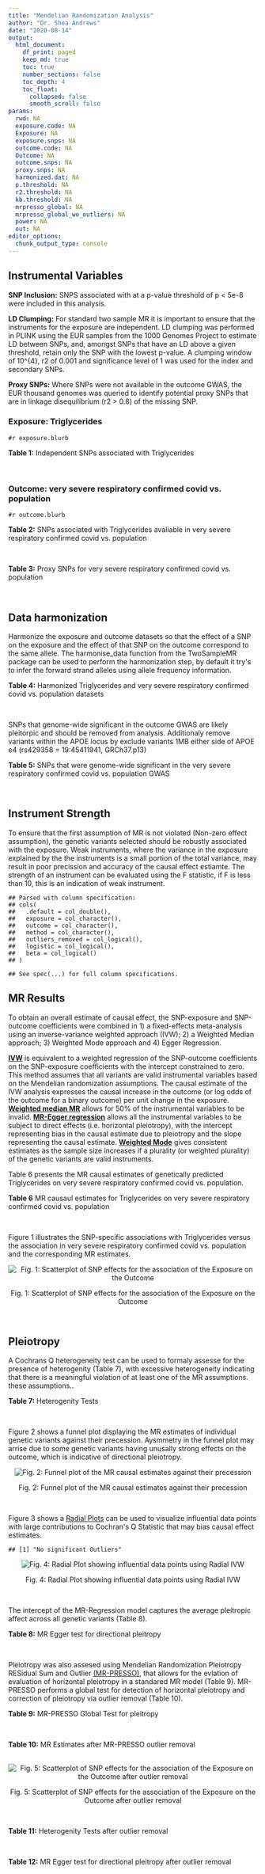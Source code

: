 ```yaml
---
title: "Mendelian Randomization Analysis"
author: "Dr. Shea Andrews"
date: "2020-08-14"
output:
  html_document:
    df_print: paged
    keep_md: true
    toc: true
    number_sections: false
    toc_depth: 4
    toc_float:
      collapsed: false
      smooth_scroll: false
params:
  rwd: NA
  exposure.code: NA
  Exposure: NA
  exposure.snps: NA
  outcome.code: NA
  Outcome: NA
  outcome.snps: NA
  proxy.snps: NA
  harmonized.dat: NA
  p.threshold: NA
  r2.threshold: NA
  kb.threshold: NA
  mrpresso_global: NA
  mrpresso_global_wo_outliers: NA
  power: NA
  out: NA
editor_options:
  chunk_output_type: console
---
```







## Instrumental Variables
**SNP Inclusion:** SNPS associated with at a p-value threshold of p < 5e-8 were included in this analysis.
<br>

**LD Clumping:** For standard two sample MR it is important to ensure that the instruments for the exposure are independent. LD clumping was performed in PLINK using the EUR samples from the 1000 Genomes Project to estimate LD between SNPs, and, amongst SNPs that have an LD above a given threshold, retain only the SNP with the lowest p-value. A clumping window of 10^{4}, r2 of 0.001 and significance level of 1 was used for the index and secondary SNPs.
<br>

**Proxy SNPs:** Where SNPs were not available in the outcome GWAS, the EUR thousand genomes was queried to identify potential proxy SNPs that are in linkage disequilibrium (r2 > 0.8) of the missing SNP.
<br>

### Exposure: Triglycerides
`#r exposure.blurb`
<br>

**Table 1:** Independent SNPs associated with Triglycerides
<div data-pagedtable="false">
  <script data-pagedtable-source type="application/json">
{"columns":[{"label":["SNP"],"name":[1],"type":["chr"],"align":["left"]},{"label":["CHROM"],"name":[2],"type":["dbl"],"align":["right"]},{"label":["POS"],"name":[3],"type":["dbl"],"align":["right"]},{"label":["REF"],"name":[4],"type":["chr"],"align":["left"]},{"label":["ALT"],"name":[5],"type":["chr"],"align":["left"]},{"label":["AF"],"name":[6],"type":["dbl"],"align":["right"]},{"label":["BETA"],"name":[7],"type":["dbl"],"align":["right"]},{"label":["SE"],"name":[8],"type":["dbl"],"align":["right"]},{"label":["Z"],"name":[9],"type":["dbl"],"align":["right"]},{"label":["P"],"name":[10],"type":["dbl"],"align":["right"]},{"label":["N"],"name":[11],"type":["dbl"],"align":["right"]},{"label":["TRAIT"],"name":[12],"type":["chr"],"align":["left"]}],"data":[{"1":"rs12748152","2":"1","3":"27138393","4":"C","5":"T","6":"0.0683714","7":"0.0372","8":"0.0059","9":"6.305085","10":"1.100e-09","11":"177761.5","12":"Triglycerides"},{"1":"rs17513135","2":"1","3":"40035686","4":"C","5":"T","6":"0.2500000","7":"0.0220","8":"0.0039","9":"5.641026","10":"1.633e-08","11":"174742.0","12":"Triglycerides"},{"1":"rs4587594","2":"1","3":"63133930","4":"G","5":"A","6":"0.3032340","7":"-0.0694","8":"0.0035","9":"-19.828600","10":"3.503e-82","11":"177772.0","12":"Triglycerides"},{"1":"rs1321257","2":"1","3":"230305312","4":"G","5":"A","6":"0.6400070","7":"-0.0402","8":"0.0034","9":"-11.823500","10":"5.986e-31","11":"177757.9","12":"Triglycerides"},{"1":"rs676210","2":"2","3":"21231524","4":"G","5":"A","6":"0.2314110","7":"-0.0733","8":"0.0039","9":"-18.794900","10":"3.284e-71","11":"177782.0","12":"Triglycerides"},{"1":"rs1260326","2":"2","3":"27730940","4":"T","5":"C","6":"0.6136610","7":"-0.1148","8":"0.0034","9":"-33.764700","10":"2.290e-239","11":"177765.0","12":"Triglycerides"},{"1":"rs13389219","2":"2","3":"165528876","4":"C","5":"T","6":"0.4034550","7":"-0.0271","8":"0.0034","9":"-7.970590","10":"2.598e-15","11":"177782.9","12":"Triglycerides"},{"1":"rs2972146","2":"2","3":"227100698","4":"G","5":"T","6":"0.6309740","7":"0.0281","8":"0.0034","9":"8.264706","10":"2.974e-15","11":"174703.9","12":"Triglycerides"},{"1":"rs10440120","2":"3","3":"12486964","4":"C","5":"A","6":"0.1655080","7":"-0.0306","8":"0.0044","9":"-6.954550","10":"5.343e-11","11":"174886.1","12":"Triglycerides"},{"1":"rs645040","2":"3","3":"135926622","4":"G","5":"T","6":"0.8208850","7":"0.0293","8":"0.0040","9":"7.325000","10":"1.830e-12","11":"177779.0","12":"Triglycerides"},{"1":"rs6831256","2":"4","3":"3473139","4":"A","5":"G","6":"0.3971880","7":"0.0258","8":"0.0035","9":"7.371429","10":"1.602e-12","11":"177494.9","12":"Triglycerides"},{"1":"rs442177","2":"4","3":"88030261","4":"G","5":"T","6":"0.5364790","7":"0.0309","8":"0.0033","9":"9.363636","10":"1.316e-18","11":"177798.0","12":"Triglycerides"},{"1":"rs9686661","2":"5","3":"55861786","4":"C","5":"T","6":"0.1487860","7":"0.0379","8":"0.0044","9":"8.613636","10":"2.541e-16","11":"177050.0","12":"Triglycerides"},{"1":"rs6882076","2":"5","3":"156390297","4":"T","5":"C","6":"0.6327160","7":"0.0286","8":"0.0035","9":"8.171429","10":"1.513e-15","11":"177778.0","12":"Triglycerides"},{"1":"rs2239520","2":"6","3":"31088922","4":"G","5":"A","6":"0.3906190","7":"-0.0236","8":"0.0037","9":"-6.378380","10":"4.144e-10","11":"151047.0","12":"Triglycerides"},{"1":"rs2247056","2":"6","3":"31265490","4":"T","5":"C","6":"0.7218780","7":"0.0378","8":"0.0039","9":"9.692308","10":"3.861e-21","11":"174062.0","12":"Triglycerides"},{"1":"rs998584","2":"6","3":"43757896","4":"C","5":"A","6":"0.4905450","7":"0.0293","8":"0.0037","9":"7.918919","10":"3.424e-15","11":"174573.0","12":"Triglycerides"},{"1":"rs719726","2":"6","3":"127414801","4":"C","5":"T","6":"0.5999630","7":"0.0199","8":"0.0035","9":"5.685714","10":"2.486e-08","11":"168319.0","12":"Triglycerides"},{"1":"rs634869","2":"6","3":"139831757","4":"T","5":"C","6":"0.5747460","7":"-0.0272","8":"0.0033","9":"-8.242420","10":"1.776e-14","11":"177755.0","12":"Triglycerides"},{"1":"rs2665357","2":"6","3":"160848167","4":"A","5":"C","6":"0.5193360","7":"0.0212","8":"0.0033","9":"6.424242","10":"8.327e-10","11":"172850.0","12":"Triglycerides"},{"1":"rs4719841","2":"7","3":"25997536","4":"A","5":"G","6":"0.4108890","7":"0.0232","8":"0.0034","9":"6.823529","10":"8.864e-11","11":"177774.9","12":"Triglycerides"},{"1":"rs11974409","2":"7","3":"72989390","4":"A","5":"G","6":"0.1816990","7":"-0.0899","8":"0.0042","9":"-21.404800","10":"1.360e-100","11":"177786.0","12":"Triglycerides"},{"1":"rs38855","2":"7","3":"116358044","4":"A","5":"G","6":"0.4712940","7":"-0.0187","8":"0.0033","9":"-5.666670","10":"2.109e-08","11":"177825.0","12":"Triglycerides"},{"1":"rs287621","2":"7","3":"130435181","4":"T","5":"C","6":"0.7140010","7":"-0.0222","8":"0.0037","9":"-6.000000","10":"7.671e-09","11":"177813.0","12":"Triglycerides"},{"1":"rs6995541","2":"8","3":"10671260","4":"A","5":"G","6":"0.2336240","7":"0.0265","8":"0.0037","9":"7.162162","10":"1.343e-12","11":"177486.0","12":"Triglycerides"},{"1":"rs12676857","2":"8","3":"18266572","4":"T","5":"C","6":"0.1436090","7":"0.0332","8":"0.0046","9":"7.217391","10":"7.291e-12","11":"177732.0","12":"Triglycerides"},{"1":"rs12678919","2":"8","3":"19844222","4":"A","5":"G","6":"0.0681239","7":"-0.1702","8":"0.0056","9":"-30.392900","10":"1.820e-199","11":"177749.9","12":"Triglycerides"},{"1":"rs4738684","2":"8","3":"59393273","4":"A","5":"G","6":"0.6075010","7":"-0.0205","8":"0.0035","9":"-5.857140","10":"8.819e-09","11":"177790.0","12":"Triglycerides"},{"1":"rs2954022","2":"8","3":"126482621","4":"C","5":"A","6":"0.5114630","7":"-0.0780","8":"0.0033","9":"-23.636400","10":"2.230e-113","11":"177750.0","12":"Triglycerides"},{"1":"rs1832007","2":"10","3":"5254847","4":"A","5":"G","6":"0.1247280","7":"-0.0327","8":"0.0047","9":"-6.957450","10":"1.718e-12","11":"177504.0","12":"Triglycerides"},{"1":"rs10761762","2":"10","3":"65184717","4":"T","5":"C","6":"0.4990900","7":"-0.0270","8":"0.0033","9":"-8.181820","10":"1.061e-17","11":"177823.0","12":"Triglycerides"},{"1":"rs2068888","2":"10","3":"94839642","4":"G","5":"A","6":"0.4735120","7":"-0.0241","8":"0.0034","9":"-7.088240","10":"1.682e-11","11":"177712.0","12":"Triglycerides"},{"1":"rs2250802","2":"10","3":"113921354","4":"G","5":"A","6":"0.7334790","7":"0.0230","8":"0.0037","9":"6.216216","10":"1.210e-10","11":"174733.9","12":"Triglycerides"},{"1":"rs10501321","2":"11","3":"47294626","4":"T","5":"C","6":"0.3212210","7":"-0.0216","8":"0.0035","9":"-6.171430","10":"1.412e-08","11":"177680.0","12":"Triglycerides"},{"1":"rs174535","2":"11","3":"61551356","4":"T","5":"C","6":"0.3609590","7":"0.0470","8":"0.0034","9":"13.823529","10":"1.733e-41","11":"177772.9","12":"Triglycerides"},{"1":"rs11820504","2":"11","3":"116529442","4":"T","5":"C","6":"0.1807930","7":"0.0604","8":"0.0044","9":"13.727273","10":"1.095e-39","11":"172813.0","12":"Triglycerides"},{"1":"rs10790162","2":"11","3":"116639104","4":"A","5":"G","6":"0.9306210","7":"-0.2305","8":"0.0065","9":"-35.461500","10":"1.100e-249","11":"177771.1","12":"Triglycerides"},{"1":"rs11613352","2":"12","3":"57792580","4":"C","5":"T","6":"0.2251730","7":"-0.0280","8":"0.0039","9":"-7.179490","10":"9.397e-14","11":"177799.0","12":"Triglycerides"},{"1":"rs11057408","2":"12","3":"124464836","4":"G","5":"T","6":"0.3253360","7":"-0.0258","8":"0.0035","9":"-7.371430","10":"2.049e-12","11":"174454.0","12":"Triglycerides"},{"1":"rs16948098","2":"15","3":"44219607","4":"G","5":"A","6":"0.0370102","7":"0.0800","8":"0.0089","9":"8.988764","10":"4.838e-17","11":"163328.2","12":"Triglycerides"},{"1":"rs2043085","2":"15","3":"58680954","4":"T","5":"C","6":"0.6610970","7":"-0.0327","8":"0.0034","9":"-9.617650","10":"7.809e-20","11":"176147.0","12":"Triglycerides"},{"1":"rs588136","2":"15","3":"58730498","4":"C","5":"T","6":"0.7867110","7":"-0.0495","8":"0.0041","9":"-12.073200","10":"3.365e-30","11":"176173.0","12":"Triglycerides"},{"1":"rs3198697","2":"16","3":"15129940","4":"C","5":"T","6":"0.3839030","7":"-0.0198","8":"0.0034","9":"-5.823530","10":"2.207e-08","11":"175934.1","12":"Triglycerides"},{"1":"rs749671","2":"16","3":"31088347","4":"G","5":"A","6":"0.3477070","7":"-0.0211","8":"0.0034","9":"-6.205880","10":"6.106e-10","11":"176205.1","12":"Triglycerides"},{"1":"rs1800775","2":"16","3":"56995236","4":"C","5":"A","6":"0.5121820","7":"-0.0396","8":"0.0035","9":"-11.314300","10":"1.332e-26","11":"172715.0","12":"Triglycerides"},{"1":"rs8077889","2":"17","3":"41878166","4":"A","5":"C","6":"0.1884530","7":"0.0252","8":"0.0042","9":"6.000000","10":"9.879e-09","11":"176194.0","12":"Triglycerides"},{"1":"rs7248104","2":"19","3":"7224431","4":"G","5":"A","6":"0.4124030","7":"-0.0222","8":"0.0034","9":"-6.529410","10":"5.045e-10","11":"176083.0","12":"Triglycerides"},{"1":"rs10401969","2":"19","3":"19407718","4":"T","5":"C","6":"0.0710134","7":"-0.1210","8":"0.0065","9":"-18.615400","10":"9.702e-70","11":"176172.7","12":"Triglycerides"},{"1":"rs731839","2":"19","3":"33899065","4":"G","5":"A","6":"0.6709000","7":"-0.0224","8":"0.0036","9":"-6.222220","10":"2.651e-09","11":"176161.1","12":"Triglycerides"},{"1":"rs439401","2":"19","3":"45414451","4":"T","5":"C","6":"0.6390100","7":"0.0659","8":"0.0038","9":"17.342105","10":"1.423e-66","11":"152584.0","12":"Triglycerides"},{"1":"rs3760627","2":"19","3":"45457180","4":"T","5":"C","6":"0.4941460","7":"0.0189","8":"0.0034","9":"5.558824","10":"5.293e-09","11":"176200.9","12":"Triglycerides"},{"1":"rs6029143","2":"20","3":"39118662","4":"C","5":"T","6":"0.0446137","7":"-0.0388","8":"0.0071","9":"-5.464790","10":"4.933e-08","11":"176256.9","12":"Triglycerides"},{"1":"rs4810479","2":"20","3":"44545048","4":"C","5":"T","6":"0.7471790","7":"-0.0474","8":"0.0038","9":"-12.473700","10":"2.067e-34","11":"176191.9","12":"Triglycerides"},{"1":"rs3761445","2":"22","3":"38595411","4":"G","5":"A","6":"0.6132420","7":"0.0232","8":"0.0034","9":"6.823529","10":"8.062e-12","11":"175846.1","12":"Triglycerides"}],"options":{"columns":{"min":{},"max":[10]},"rows":{"min":[10],"max":[10]},"pages":{}}}
  </script>
</div>
<br>

### Outcome: very severe respiratory confirmed covid vs. population
`#r outcome.blurb`
<br>

**Table 2:** SNPs associated with Triglycerides avaliable in very severe respiratory confirmed covid vs. population
<div data-pagedtable="false">
  <script data-pagedtable-source type="application/json">
{"columns":[{"label":["SNP"],"name":[1],"type":["chr"],"align":["left"]},{"label":["CHROM"],"name":[2],"type":["dbl"],"align":["right"]},{"label":["POS"],"name":[3],"type":["dbl"],"align":["right"]},{"label":["REF"],"name":[4],"type":["chr"],"align":["left"]},{"label":["ALT"],"name":[5],"type":["chr"],"align":["left"]},{"label":["AF"],"name":[6],"type":["dbl"],"align":["right"]},{"label":["BETA"],"name":[7],"type":["dbl"],"align":["right"]},{"label":["SE"],"name":[8],"type":["dbl"],"align":["right"]},{"label":["Z"],"name":[9],"type":["dbl"],"align":["right"]},{"label":["P"],"name":[10],"type":["dbl"],"align":["right"]},{"label":["N"],"name":[11],"type":["dbl"],"align":["right"]},{"label":["TRAIT"],"name":[12],"type":["chr"],"align":["left"]}],"data":[{"1":"rs12748152","2":"1","3":"27138393","4":"C","5":"T","6":"0.08009","7":"0.26322000","8":"0.146970","9":"1.79097775","10":"0.073300","11":"329897","12":"very_severe_respiratory_confirmed_covid_vs._population"},{"1":"rs17513135","2":"1","3":"40035686","4":"C","5":"T","6":"0.22910","7":"0.06225100","8":"0.087771","9":"0.70924337","10":"0.478200","11":"329897","12":"very_severe_respiratory_confirmed_covid_vs._population"},{"1":"rs4587594","2":"1","3":"63133930","4":"G","5":"A","6":"0.35320","7":"0.07335100","8":"0.078004","9":"0.94034921","10":"0.347000","11":"329897","12":"very_severe_respiratory_confirmed_covid_vs._population"},{"1":"rs1321257","2":"1","3":"230305312","4":"G","5":"A","6":"0.61310","7":"0.02390400","8":"0.072066","9":"0.33169595","10":"0.740100","11":"329897","12":"very_severe_respiratory_confirmed_covid_vs._population"},{"1":"rs676210","2":"2","3":"21231524","4":"G","5":"A","6":"0.20460","7":"-0.08273900","8":"0.084175","9":"-0.98294030","10":"0.325600","11":"329897","12":"very_severe_respiratory_confirmed_covid_vs._population"},{"1":"rs1260326","2":"2","3":"27730940","4":"T","5":"C","6":"0.60590","7":"0.05271700","8":"0.072729","9":"0.72484154","10":"0.468500","11":"329897","12":"very_severe_respiratory_confirmed_covid_vs._population"},{"1":"rs13389219","2":"2","3":"165528876","4":"C","5":"T","6":"0.39490","7":"0.00079836","8":"0.072103","9":"0.01107249","10":"0.991200","11":"329897","12":"very_severe_respiratory_confirmed_covid_vs._population"},{"1":"rs2972146","2":"2","3":"227100698","4":"G","5":"T","6":"0.64760","7":"0.01360700","8":"0.074727","9":"0.18208947","10":"0.855500","11":"329897","12":"very_severe_respiratory_confirmed_covid_vs._population"},{"1":"rs10440120","2":"3","3":"12486964","4":"C","5":"A","6":"0.16060","7":"0.18915000","8":"0.096511","9":"1.95988022","10":"0.050020","11":"329897","12":"very_severe_respiratory_confirmed_covid_vs._population"},{"1":"rs645040","2":"3","3":"135926622","4":"G","5":"T","6":"0.77380","7":"0.01083700","8":"0.083090","9":"0.13042484","10":"0.896200","11":"329897","12":"very_severe_respiratory_confirmed_covid_vs._population"},{"1":"rs6831256","2":"4","3":"3473139","4":"A","5":"G","6":"0.42030","7":"0.00999910","8":"0.071445","9":"0.13995521","10":"0.888700","11":"329897","12":"very_severe_respiratory_confirmed_covid_vs._population"},{"1":"rs442177","2":"4","3":"88030261","4":"G","5":"T","6":"0.59320","7":"0.05746400","8":"0.071814","9":"0.80017824","10":"0.423600","11":"329897","12":"very_severe_respiratory_confirmed_covid_vs._population"},{"1":"rs9686661","2":"5","3":"55861786","4":"C","5":"T","6":"0.20040","7":"-0.09650000","8":"0.084869","9":"-1.13704651","10":"0.255500","11":"329897","12":"very_severe_respiratory_confirmed_covid_vs._population"},{"1":"rs6882076","2":"5","3":"156390297","4":"T","5":"C","6":"0.63490","7":"-0.06511900","8":"0.072091","9":"-0.90328890","10":"0.366400","11":"329897","12":"very_severe_respiratory_confirmed_covid_vs._population"},{"1":"rs2239520","2":"6","3":"31088922","4":"G","5":"A","6":"0.42390","7":"-0.09257100","8":"0.072074","9":"-1.28438827","10":"0.199000","11":"329897","12":"very_severe_respiratory_confirmed_covid_vs._population"},{"1":"rs2247056","2":"6","3":"31265490","4":"T","5":"C","6":"0.70380","7":"0.01225700","8":"0.098460","9":"0.12448710","10":"0.900900","11":"329897","12":"very_severe_respiratory_confirmed_covid_vs._population"},{"1":"rs998584","2":"6","3":"43757896","4":"C","5":"A","6":"0.48060","7":"-0.07239100","8":"0.071222","9":"-1.01641347","10":"0.309400","11":"329897","12":"very_severe_respiratory_confirmed_covid_vs._population"},{"1":"rs719726","2":"6","3":"127414801","4":"C","5":"T","6":"0.57380","7":"-0.05949200","8":"0.072503","9":"-0.82054536","10":"0.411900","11":"329897","12":"very_severe_respiratory_confirmed_covid_vs._population"},{"1":"rs634869","2":"6","3":"139831757","4":"T","5":"C","6":"0.58940","7":"0.03041800","8":"0.071709","9":"0.42418664","10":"0.671400","11":"329897","12":"very_severe_respiratory_confirmed_covid_vs._population"},{"1":"rs2665357","2":"6","3":"160848167","4":"A","5":"C","6":"0.51730","7":"-0.13937000","8":"0.071359","9":"-1.95308230","10":"0.050800","11":"329897","12":"very_severe_respiratory_confirmed_covid_vs._population"},{"1":"rs4719841","2":"7","3":"25997536","4":"A","5":"G","6":"0.40520","7":"0.05257400","8":"0.071597","9":"0.73430451","10":"0.462800","11":"329897","12":"very_severe_respiratory_confirmed_covid_vs._population"},{"1":"rs11974409","2":"7","3":"72989390","4":"A","5":"G","6":"0.19560","7":"-0.29964000","8":"0.097110","9":"-3.08557306","10":"0.002031","11":"329897","12":"very_severe_respiratory_confirmed_covid_vs._population"},{"1":"rs38855","2":"7","3":"116358044","4":"A","5":"G","6":"0.47090","7":"-0.15906000","8":"0.071875","9":"-2.21300870","10":"0.026900","11":"329897","12":"very_severe_respiratory_confirmed_covid_vs._population"},{"1":"rs287621","2":"7","3":"130435181","4":"T","5":"C","6":"0.72050","7":"0.22491000","8":"0.079235","9":"2.83851833","10":"0.004533","11":"329897","12":"very_severe_respiratory_confirmed_covid_vs._population"},{"1":"rs6995541","2":"8","3":"10671260","4":"A","5":"G","6":"0.28590","7":"0.03415300","8":"0.078434","9":"0.43543616","10":"0.663200","11":"329897","12":"very_severe_respiratory_confirmed_covid_vs._population"},{"1":"rs12676857","2":"8","3":"18266572","4":"T","5":"C","6":"0.14670","7":"-0.07256600","8":"0.100640","9":"-0.72104531","10":"0.470900","11":"329897","12":"very_severe_respiratory_confirmed_covid_vs._population"},{"1":"rs12678919","2":"8","3":"19844222","4":"A","5":"G","6":"0.09846","7":"0.17784000","8":"0.108650","9":"1.63681546","10":"0.101600","11":"329897","12":"very_severe_respiratory_confirmed_covid_vs._population"},{"1":"rs4738684","2":"8","3":"59393273","4":"A","5":"G","6":"0.66360","7":"-0.05357200","8":"0.076097","9":"-0.70399622","10":"0.481400","11":"329897","12":"very_severe_respiratory_confirmed_covid_vs._population"},{"1":"rs2954022","2":"8","3":"126482621","4":"C","5":"A","6":"0.46600","7":"-0.02919900","8":"0.071391","9":"-0.40900113","10":"0.682500","11":"329897","12":"very_severe_respiratory_confirmed_covid_vs._population"},{"1":"rs1832007","2":"10","3":"5254847","4":"A","5":"G","6":"0.15540","7":"0.11759000","8":"0.103330","9":"1.13800445","10":"0.255100","11":"329897","12":"very_severe_respiratory_confirmed_covid_vs._population"},{"1":"rs10761762","2":"10","3":"65184717","4":"T","5":"C","6":"0.47320","7":"0.06992700","8":"0.071239","9":"0.98158312","10":"0.326300","11":"329897","12":"very_severe_respiratory_confirmed_covid_vs._population"},{"1":"rs2068888","2":"10","3":"94839642","4":"G","5":"A","6":"0.44830","7":"-0.05382200","8":"0.071513","9":"-0.75261841","10":"0.451700","11":"329897","12":"very_severe_respiratory_confirmed_covid_vs._population"},{"1":"rs2250802","2":"10","3":"113921354","4":"G","5":"A","6":"0.72370","7":"-0.02065700","8":"0.077053","9":"-0.26808820","10":"0.788600","11":"329897","12":"very_severe_respiratory_confirmed_covid_vs._population"},{"1":"rs10501321","2":"11","3":"47294626","4":"T","5":"C","6":"0.32250","7":"-0.03764500","8":"0.081284","9":"-0.46312928","10":"0.643300","11":"329897","12":"very_severe_respiratory_confirmed_covid_vs._population"},{"1":"rs174535","2":"11","3":"61551356","4":"T","5":"C","6":"0.35070","7":"-0.02277500","8":"0.075783","9":"-0.30052914","10":"0.763800","11":"329897","12":"very_severe_respiratory_confirmed_covid_vs._population"},{"1":"rs11820504","2":"11","3":"116529442","4":"T","5":"C","6":"0.17590","7":"-0.01850900","8":"0.091149","9":"-0.20306312","10":"0.839100","11":"329897","12":"very_severe_respiratory_confirmed_covid_vs._population"},{"1":"rs10790162","2":"11","3":"116639104","4":"A","5":"G","6":"0.93260","7":"-0.05777300","8":"0.133290","9":"-0.43343837","10":"0.664700","11":"329897","12":"very_severe_respiratory_confirmed_covid_vs._population"},{"1":"rs11613352","2":"12","3":"57792580","4":"C","5":"T","6":"0.24350","7":"-0.00227250","8":"0.093265","9":"-0.02436605","10":"0.980600","11":"329897","12":"very_severe_respiratory_confirmed_covid_vs._population"},{"1":"rs11057408","2":"12","3":"124464836","4":"G","5":"T","6":"0.33480","7":"0.02069000","8":"0.073023","9":"0.28333539","10":"0.776900","11":"329897","12":"very_severe_respiratory_confirmed_covid_vs._population"},{"1":"rs16948098","2":"15","3":"44219607","4":"G","5":"A","6":"0.04098","7":"0.03237300","8":"0.140450","9":"0.23049484","10":"0.817700","11":"329897","12":"very_severe_respiratory_confirmed_covid_vs._population"},{"1":"rs2043085","2":"15","3":"58680954","4":"T","5":"C","6":"0.61230","7":"-0.03564700","8":"0.073103","9":"-0.48762705","10":"0.625800","11":"329897","12":"very_severe_respiratory_confirmed_covid_vs._population"},{"1":"rs588136","2":"15","3":"58730498","4":"C","5":"T","6":"0.78740","7":"0.04298400","8":"0.086837","9":"0.49499637","10":"0.620600","11":"329897","12":"very_severe_respiratory_confirmed_covid_vs._population"},{"1":"rs3198697","2":"16","3":"15129940","4":"C","5":"T","6":"0.40530","7":"-0.09754700","8":"0.072467","9":"-1.34608856","10":"0.178300","11":"329897","12":"very_severe_respiratory_confirmed_covid_vs._population"},{"1":"rs749671","2":"16","3":"31088347","4":"G","5":"A","6":"0.37250","7":"-0.04417500","8":"0.071832","9":"-0.61497661","10":"0.538600","11":"329897","12":"very_severe_respiratory_confirmed_covid_vs._population"},{"1":"rs1800775","2":"16","3":"56995236","4":"C","5":"A","6":"0.48630","7":"0.11857000","8":"0.071024","9":"1.66943568","10":"0.095040","11":"329897","12":"very_severe_respiratory_confirmed_covid_vs._population"},{"1":"rs8077889","2":"17","3":"41878166","4":"A","5":"C","6":"0.21410","7":"-0.00134150","8":"0.084855","9":"-0.01580932","10":"0.987400","11":"329897","12":"very_severe_respiratory_confirmed_covid_vs._population"},{"1":"rs7248104","2":"19","3":"7224431","4":"G","5":"A","6":"0.41350","7":"-0.09042400","8":"0.072935","9":"-1.23978885","10":"0.215100","11":"329897","12":"very_severe_respiratory_confirmed_covid_vs._population"},{"1":"rs10401969","2":"19","3":"19407718","4":"T","5":"C","6":"0.07760","7":"-0.03654800","8":"0.138250","9":"-0.26436166","10":"0.791500","11":"329897","12":"very_severe_respiratory_confirmed_covid_vs._population"},{"1":"rs731839","2":"19","3":"33899065","4":"G","5":"A","6":"0.66790","7":"0.13035000","8":"0.072792","9":"1.79071876","10":"0.073330","11":"329897","12":"very_severe_respiratory_confirmed_covid_vs._population"},{"1":"rs439401","2":"19","3":"45414451","4":"T","5":"C","6":"0.64030","7":"0.03528100","8":"0.072886","9":"0.48405729","10":"0.628300","11":"329897","12":"very_severe_respiratory_confirmed_covid_vs._population"},{"1":"rs3760627","2":"19","3":"45457180","4":"T","5":"C","6":"0.45190","7":"0.05271900","8":"0.071189","9":"0.74054980","10":"0.459000","11":"329897","12":"very_severe_respiratory_confirmed_covid_vs._population"},{"1":"rs6029143","2":"20","3":"39118662","4":"C","5":"T","6":"0.08056","7":"-0.14497000","8":"0.151500","9":"-0.95689769","10":"0.338600","11":"329897","12":"very_severe_respiratory_confirmed_covid_vs._population"},{"1":"rs4810479","2":"20","3":"44545048","4":"C","5":"T","6":"0.75150","7":"0.05368300","8":"0.080639","9":"0.66572006","10":"0.505600","11":"329897","12":"very_severe_respiratory_confirmed_covid_vs._population"},{"1":"rs3761445","2":"22","3":"38595411","4":"G","5":"A","6":"0.59940","7":"0.16891000","8":"0.071430","9":"2.36469271","10":"0.018040","11":"329897","12":"very_severe_respiratory_confirmed_covid_vs._population"}],"options":{"columns":{"min":{},"max":[10]},"rows":{"min":[10],"max":[10]},"pages":{}}}
  </script>
</div>
<br>

**Table 3:** Proxy SNPs for very severe respiratory confirmed covid vs. population
<div data-pagedtable="false">
  <script data-pagedtable-source type="application/json">
{"columns":[{"label":["proxy.outcome"],"name":[1],"type":["lgl"],"align":["right"]},{"label":["target_snp"],"name":[2],"type":["lgl"],"align":["right"]},{"label":["proxy_snp"],"name":[3],"type":["lgl"],"align":["right"]},{"label":["ld.r2"],"name":[4],"type":["lgl"],"align":["right"]},{"label":["Dprime"],"name":[5],"type":["lgl"],"align":["right"]},{"label":["ref.proxy"],"name":[6],"type":["lgl"],"align":["right"]},{"label":["alt.proxy"],"name":[7],"type":["lgl"],"align":["right"]},{"label":["CHROM"],"name":[8],"type":["lgl"],"align":["right"]},{"label":["POS"],"name":[9],"type":["lgl"],"align":["right"]},{"label":["ALT.proxy"],"name":[10],"type":["lgl"],"align":["right"]},{"label":["REF.proxy"],"name":[11],"type":["lgl"],"align":["right"]},{"label":["AF"],"name":[12],"type":["lgl"],"align":["right"]},{"label":["BETA"],"name":[13],"type":["lgl"],"align":["right"]},{"label":["SE"],"name":[14],"type":["lgl"],"align":["right"]},{"label":["P"],"name":[15],"type":["lgl"],"align":["right"]},{"label":["N"],"name":[16],"type":["lgl"],"align":["right"]},{"label":["ref"],"name":[17],"type":["lgl"],"align":["right"]},{"label":["alt"],"name":[18],"type":["lgl"],"align":["right"]},{"label":["ALT"],"name":[19],"type":["lgl"],"align":["right"]},{"label":["REF"],"name":[20],"type":["lgl"],"align":["right"]},{"label":["PHASE"],"name":[21],"type":["lgl"],"align":["right"]}],"data":[{"1":"NA","2":"NA","3":"NA","4":"NA","5":"NA","6":"NA","7":"NA","8":"NA","9":"NA","10":"NA","11":"NA","12":"NA","13":"NA","14":"NA","15":"NA","16":"NA","17":"NA","18":"NA","19":"NA","20":"NA","21":"NA"}],"options":{"columns":{"min":{},"max":[10]},"rows":{"min":[10],"max":[10]},"pages":{}}}
  </script>
</div>
<br>

## Data harmonization
Harmonize the exposure and outcome datasets so that the effect of a SNP on the exposure and the effect of that SNP on the outcome correspond to the same allele. The harmonise_data function from the TwoSampleMR package can be used to perform the harmonization step, by default it try's to infer the forward strand alleles using allele frequency information.
<br>

**Table 4:** Harmonized Triglycerides and very severe respiratory confirmed covid vs. population datasets
<div data-pagedtable="false">
  <script data-pagedtable-source type="application/json">
{"columns":[{"label":["SNP"],"name":[1],"type":["chr"],"align":["left"]},{"label":["effect_allele.exposure"],"name":[2],"type":["chr"],"align":["left"]},{"label":["other_allele.exposure"],"name":[3],"type":["chr"],"align":["left"]},{"label":["effect_allele.outcome"],"name":[4],"type":["chr"],"align":["left"]},{"label":["other_allele.outcome"],"name":[5],"type":["chr"],"align":["left"]},{"label":["beta.exposure"],"name":[6],"type":["dbl"],"align":["right"]},{"label":["beta.outcome"],"name":[7],"type":["dbl"],"align":["right"]},{"label":["eaf.exposure"],"name":[8],"type":["dbl"],"align":["right"]},{"label":["eaf.outcome"],"name":[9],"type":["dbl"],"align":["right"]},{"label":["remove"],"name":[10],"type":["lgl"],"align":["right"]},{"label":["palindromic"],"name":[11],"type":["lgl"],"align":["right"]},{"label":["ambiguous"],"name":[12],"type":["lgl"],"align":["right"]},{"label":["id.outcome"],"name":[13],"type":["chr"],"align":["left"]},{"label":["chr.outcome"],"name":[14],"type":["dbl"],"align":["right"]},{"label":["pos.outcome"],"name":[15],"type":["dbl"],"align":["right"]},{"label":["se.outcome"],"name":[16],"type":["dbl"],"align":["right"]},{"label":["z.outcome"],"name":[17],"type":["dbl"],"align":["right"]},{"label":["pval.outcome"],"name":[18],"type":["dbl"],"align":["right"]},{"label":["samplesize.outcome"],"name":[19],"type":["dbl"],"align":["right"]},{"label":["outcome"],"name":[20],"type":["chr"],"align":["left"]},{"label":["mr_keep.outcome"],"name":[21],"type":["lgl"],"align":["right"]},{"label":["pval_origin.outcome"],"name":[22],"type":["chr"],"align":["left"]},{"label":["chr.exposure"],"name":[23],"type":["dbl"],"align":["right"]},{"label":["pos.exposure"],"name":[24],"type":["dbl"],"align":["right"]},{"label":["se.exposure"],"name":[25],"type":["dbl"],"align":["right"]},{"label":["z.exposure"],"name":[26],"type":["dbl"],"align":["right"]},{"label":["pval.exposure"],"name":[27],"type":["dbl"],"align":["right"]},{"label":["samplesize.exposure"],"name":[28],"type":["dbl"],"align":["right"]},{"label":["exposure"],"name":[29],"type":["chr"],"align":["left"]},{"label":["mr_keep.exposure"],"name":[30],"type":["lgl"],"align":["right"]},{"label":["pval_origin.exposure"],"name":[31],"type":["chr"],"align":["left"]},{"label":["id.exposure"],"name":[32],"type":["chr"],"align":["left"]},{"label":["action"],"name":[33],"type":["dbl"],"align":["right"]},{"label":["mr_keep"],"name":[34],"type":["lgl"],"align":["right"]},{"label":["pt"],"name":[35],"type":["dbl"],"align":["right"]},{"label":["pleitropy_keep"],"name":[36],"type":["lgl"],"align":["right"]},{"label":["mrpresso_RSSobs"],"name":[37],"type":["lgl"],"align":["right"]},{"label":["mrpresso_pval"],"name":[38],"type":["lgl"],"align":["right"]},{"label":["mrpresso_keep"],"name":[39],"type":["lgl"],"align":["right"]}],"data":[{"1":"rs10401969","2":"C","3":"T","4":"C","5":"T","6":"-0.1210","7":"-0.03654800","8":"0.0710134","9":"0.07760","10":"FALSE","11":"FALSE","12":"FALSE","13":"lZCln6","14":"19","15":"19407718","16":"0.138250","17":"-0.26436166","18":"0.791500","19":"329897","20":"covidhgi2020anaA2v2","21":"TRUE","22":"reported","23":"19","24":"19407718","25":"0.0065","26":"-18.615400","27":"9.702e-70","28":"176172.7","29":"Willer2013tg","30":"TRUE","31":"reported","32":"HlbdTQ","33":"2","34":"TRUE","35":"5e-08","36":"TRUE","37":"NA","38":"NA","39":"TRUE"},{"1":"rs10440120","2":"A","3":"C","4":"A","5":"C","6":"-0.0306","7":"0.18915000","8":"0.1655080","9":"0.16060","10":"FALSE","11":"FALSE","12":"FALSE","13":"lZCln6","14":"3","15":"12486964","16":"0.096511","17":"1.95988022","18":"0.050020","19":"329897","20":"covidhgi2020anaA2v2","21":"TRUE","22":"reported","23":"3","24":"12486964","25":"0.0044","26":"-6.954550","27":"5.343e-11","28":"174886.1","29":"Willer2013tg","30":"TRUE","31":"reported","32":"HlbdTQ","33":"2","34":"TRUE","35":"5e-08","36":"TRUE","37":"NA","38":"NA","39":"TRUE"},{"1":"rs10501321","2":"C","3":"T","4":"C","5":"T","6":"-0.0216","7":"-0.03764500","8":"0.3212210","9":"0.32250","10":"FALSE","11":"FALSE","12":"FALSE","13":"lZCln6","14":"11","15":"47294626","16":"0.081284","17":"-0.46312928","18":"0.643300","19":"329897","20":"covidhgi2020anaA2v2","21":"TRUE","22":"reported","23":"11","24":"47294626","25":"0.0035","26":"-6.171430","27":"1.412e-08","28":"177680.0","29":"Willer2013tg","30":"TRUE","31":"reported","32":"HlbdTQ","33":"2","34":"TRUE","35":"5e-08","36":"TRUE","37":"NA","38":"NA","39":"TRUE"},{"1":"rs10761762","2":"C","3":"T","4":"C","5":"T","6":"-0.0270","7":"0.06992700","8":"0.4990900","9":"0.47320","10":"FALSE","11":"FALSE","12":"FALSE","13":"lZCln6","14":"10","15":"65184717","16":"0.071239","17":"0.98158312","18":"0.326300","19":"329897","20":"covidhgi2020anaA2v2","21":"TRUE","22":"reported","23":"10","24":"65184717","25":"0.0033","26":"-8.181820","27":"1.061e-17","28":"177823.0","29":"Willer2013tg","30":"TRUE","31":"reported","32":"HlbdTQ","33":"2","34":"TRUE","35":"5e-08","36":"TRUE","37":"NA","38":"NA","39":"TRUE"},{"1":"rs10790162","2":"G","3":"A","4":"G","5":"A","6":"-0.2305","7":"-0.05777300","8":"0.9306210","9":"0.93260","10":"FALSE","11":"FALSE","12":"FALSE","13":"lZCln6","14":"11","15":"116639104","16":"0.133290","17":"-0.43343837","18":"0.664700","19":"329897","20":"covidhgi2020anaA2v2","21":"TRUE","22":"reported","23":"11","24":"116639104","25":"0.0065","26":"-35.461500","27":"1.000e-200","28":"177771.1","29":"Willer2013tg","30":"TRUE","31":"reported","32":"HlbdTQ","33":"2","34":"TRUE","35":"5e-08","36":"TRUE","37":"NA","38":"NA","39":"TRUE"},{"1":"rs11057408","2":"T","3":"G","4":"T","5":"G","6":"-0.0258","7":"0.02069000","8":"0.3253360","9":"0.33480","10":"FALSE","11":"FALSE","12":"FALSE","13":"lZCln6","14":"12","15":"124464836","16":"0.073023","17":"0.28333539","18":"0.776900","19":"329897","20":"covidhgi2020anaA2v2","21":"TRUE","22":"reported","23":"12","24":"124464836","25":"0.0035","26":"-7.371430","27":"2.049e-12","28":"174454.0","29":"Willer2013tg","30":"TRUE","31":"reported","32":"HlbdTQ","33":"2","34":"TRUE","35":"5e-08","36":"TRUE","37":"NA","38":"NA","39":"TRUE"},{"1":"rs11613352","2":"T","3":"C","4":"T","5":"C","6":"-0.0280","7":"-0.00227250","8":"0.2251730","9":"0.24350","10":"FALSE","11":"FALSE","12":"FALSE","13":"lZCln6","14":"12","15":"57792580","16":"0.093265","17":"-0.02436605","18":"0.980600","19":"329897","20":"covidhgi2020anaA2v2","21":"TRUE","22":"reported","23":"12","24":"57792580","25":"0.0039","26":"-7.179490","27":"9.397e-14","28":"177799.0","29":"Willer2013tg","30":"TRUE","31":"reported","32":"HlbdTQ","33":"2","34":"TRUE","35":"5e-08","36":"TRUE","37":"NA","38":"NA","39":"TRUE"},{"1":"rs11820504","2":"C","3":"T","4":"C","5":"T","6":"0.0604","7":"-0.01850900","8":"0.1807930","9":"0.17590","10":"FALSE","11":"FALSE","12":"FALSE","13":"lZCln6","14":"11","15":"116529442","16":"0.091149","17":"-0.20306312","18":"0.839100","19":"329897","20":"covidhgi2020anaA2v2","21":"TRUE","22":"reported","23":"11","24":"116529442","25":"0.0044","26":"13.727273","27":"1.095e-39","28":"172813.0","29":"Willer2013tg","30":"TRUE","31":"reported","32":"HlbdTQ","33":"2","34":"TRUE","35":"5e-08","36":"TRUE","37":"NA","38":"NA","39":"TRUE"},{"1":"rs11974409","2":"G","3":"A","4":"G","5":"A","6":"-0.0899","7":"-0.29964000","8":"0.1816990","9":"0.19560","10":"FALSE","11":"FALSE","12":"FALSE","13":"lZCln6","14":"7","15":"72989390","16":"0.097110","17":"-3.08557306","18":"0.002031","19":"329897","20":"covidhgi2020anaA2v2","21":"TRUE","22":"reported","23":"7","24":"72989390","25":"0.0042","26":"-21.404800","27":"1.360e-100","28":"177786.0","29":"Willer2013tg","30":"TRUE","31":"reported","32":"HlbdTQ","33":"2","34":"TRUE","35":"5e-08","36":"TRUE","37":"NA","38":"NA","39":"TRUE"},{"1":"rs1260326","2":"C","3":"T","4":"C","5":"T","6":"-0.1148","7":"0.05271700","8":"0.6136610","9":"0.60590","10":"FALSE","11":"FALSE","12":"FALSE","13":"lZCln6","14":"2","15":"27730940","16":"0.072729","17":"0.72484154","18":"0.468500","19":"329897","20":"covidhgi2020anaA2v2","21":"TRUE","22":"reported","23":"2","24":"27730940","25":"0.0034","26":"-33.764700","27":"1.000e-200","28":"177765.0","29":"Willer2013tg","30":"TRUE","31":"reported","32":"HlbdTQ","33":"2","34":"TRUE","35":"5e-08","36":"TRUE","37":"NA","38":"NA","39":"TRUE"},{"1":"rs12676857","2":"C","3":"T","4":"C","5":"T","6":"0.0332","7":"-0.07256600","8":"0.1436090","9":"0.14670","10":"FALSE","11":"FALSE","12":"FALSE","13":"lZCln6","14":"8","15":"18266572","16":"0.100640","17":"-0.72104531","18":"0.470900","19":"329897","20":"covidhgi2020anaA2v2","21":"TRUE","22":"reported","23":"8","24":"18266572","25":"0.0046","26":"7.217391","27":"7.291e-12","28":"177732.0","29":"Willer2013tg","30":"TRUE","31":"reported","32":"HlbdTQ","33":"2","34":"TRUE","35":"5e-08","36":"TRUE","37":"NA","38":"NA","39":"TRUE"},{"1":"rs12678919","2":"G","3":"A","4":"G","5":"A","6":"-0.1702","7":"0.17784000","8":"0.0681239","9":"0.09846","10":"FALSE","11":"FALSE","12":"FALSE","13":"lZCln6","14":"8","15":"19844222","16":"0.108650","17":"1.63681546","18":"0.101600","19":"329897","20":"covidhgi2020anaA2v2","21":"TRUE","22":"reported","23":"8","24":"19844222","25":"0.0056","26":"-30.392900","27":"1.820e-199","28":"177749.9","29":"Willer2013tg","30":"TRUE","31":"reported","32":"HlbdTQ","33":"2","34":"TRUE","35":"5e-08","36":"TRUE","37":"NA","38":"NA","39":"TRUE"},{"1":"rs12748152","2":"T","3":"C","4":"T","5":"C","6":"0.0372","7":"0.26322000","8":"0.0683714","9":"0.08009","10":"FALSE","11":"FALSE","12":"FALSE","13":"lZCln6","14":"1","15":"27138393","16":"0.146970","17":"1.79097775","18":"0.073300","19":"329897","20":"covidhgi2020anaA2v2","21":"TRUE","22":"reported","23":"1","24":"27138393","25":"0.0059","26":"6.305085","27":"1.100e-09","28":"177761.5","29":"Willer2013tg","30":"TRUE","31":"reported","32":"HlbdTQ","33":"2","34":"TRUE","35":"5e-08","36":"TRUE","37":"NA","38":"NA","39":"TRUE"},{"1":"rs1321257","2":"A","3":"G","4":"A","5":"G","6":"-0.0402","7":"0.02390400","8":"0.6400070","9":"0.61310","10":"FALSE","11":"FALSE","12":"FALSE","13":"lZCln6","14":"1","15":"230305312","16":"0.072066","17":"0.33169595","18":"0.740100","19":"329897","20":"covidhgi2020anaA2v2","21":"TRUE","22":"reported","23":"1","24":"230305312","25":"0.0034","26":"-11.823500","27":"5.986e-31","28":"177757.9","29":"Willer2013tg","30":"TRUE","31":"reported","32":"HlbdTQ","33":"2","34":"TRUE","35":"5e-08","36":"TRUE","37":"NA","38":"NA","39":"TRUE"},{"1":"rs13389219","2":"T","3":"C","4":"T","5":"C","6":"-0.0271","7":"0.00079836","8":"0.4034550","9":"0.39490","10":"FALSE","11":"FALSE","12":"FALSE","13":"lZCln6","14":"2","15":"165528876","16":"0.072103","17":"0.01107249","18":"0.991200","19":"329897","20":"covidhgi2020anaA2v2","21":"TRUE","22":"reported","23":"2","24":"165528876","25":"0.0034","26":"-7.970590","27":"2.598e-15","28":"177782.9","29":"Willer2013tg","30":"TRUE","31":"reported","32":"HlbdTQ","33":"2","34":"TRUE","35":"5e-08","36":"TRUE","37":"NA","38":"NA","39":"TRUE"},{"1":"rs16948098","2":"A","3":"G","4":"A","5":"G","6":"0.0800","7":"0.03237300","8":"0.0370102","9":"0.04098","10":"FALSE","11":"FALSE","12":"FALSE","13":"lZCln6","14":"15","15":"44219607","16":"0.140450","17":"0.23049484","18":"0.817700","19":"329897","20":"covidhgi2020anaA2v2","21":"TRUE","22":"reported","23":"15","24":"44219607","25":"0.0089","26":"8.988764","27":"4.838e-17","28":"163328.2","29":"Willer2013tg","30":"TRUE","31":"reported","32":"HlbdTQ","33":"2","34":"TRUE","35":"5e-08","36":"TRUE","37":"NA","38":"NA","39":"TRUE"},{"1":"rs174535","2":"C","3":"T","4":"C","5":"T","6":"0.0470","7":"-0.02277500","8":"0.3609590","9":"0.35070","10":"FALSE","11":"FALSE","12":"FALSE","13":"lZCln6","14":"11","15":"61551356","16":"0.075783","17":"-0.30052914","18":"0.763800","19":"329897","20":"covidhgi2020anaA2v2","21":"TRUE","22":"reported","23":"11","24":"61551356","25":"0.0034","26":"13.823529","27":"1.733e-41","28":"177772.9","29":"Willer2013tg","30":"TRUE","31":"reported","32":"HlbdTQ","33":"2","34":"TRUE","35":"5e-08","36":"TRUE","37":"NA","38":"NA","39":"TRUE"},{"1":"rs17513135","2":"T","3":"C","4":"T","5":"C","6":"0.0220","7":"0.06225100","8":"0.2500000","9":"0.22910","10":"FALSE","11":"FALSE","12":"FALSE","13":"lZCln6","14":"1","15":"40035686","16":"0.087771","17":"0.70924337","18":"0.478200","19":"329897","20":"covidhgi2020anaA2v2","21":"TRUE","22":"reported","23":"1","24":"40035686","25":"0.0039","26":"5.641026","27":"1.633e-08","28":"174742.0","29":"Willer2013tg","30":"TRUE","31":"reported","32":"HlbdTQ","33":"2","34":"TRUE","35":"5e-08","36":"TRUE","37":"NA","38":"NA","39":"TRUE"},{"1":"rs1800775","2":"A","3":"C","4":"A","5":"C","6":"-0.0396","7":"0.11857000","8":"0.5121820","9":"0.48630","10":"FALSE","11":"FALSE","12":"FALSE","13":"lZCln6","14":"16","15":"56995236","16":"0.071024","17":"1.66943568","18":"0.095040","19":"329897","20":"covidhgi2020anaA2v2","21":"TRUE","22":"reported","23":"16","24":"56995236","25":"0.0035","26":"-11.314300","27":"1.332e-26","28":"172715.0","29":"Willer2013tg","30":"TRUE","31":"reported","32":"HlbdTQ","33":"2","34":"TRUE","35":"5e-08","36":"TRUE","37":"NA","38":"NA","39":"TRUE"},{"1":"rs1832007","2":"G","3":"A","4":"G","5":"A","6":"-0.0327","7":"0.11759000","8":"0.1247280","9":"0.15540","10":"FALSE","11":"FALSE","12":"FALSE","13":"lZCln6","14":"10","15":"5254847","16":"0.103330","17":"1.13800445","18":"0.255100","19":"329897","20":"covidhgi2020anaA2v2","21":"TRUE","22":"reported","23":"10","24":"5254847","25":"0.0047","26":"-6.957450","27":"1.718e-12","28":"177504.0","29":"Willer2013tg","30":"TRUE","31":"reported","32":"HlbdTQ","33":"2","34":"TRUE","35":"5e-08","36":"TRUE","37":"NA","38":"NA","39":"TRUE"},{"1":"rs2043085","2":"C","3":"T","4":"C","5":"T","6":"-0.0327","7":"-0.03564700","8":"0.6610970","9":"0.61230","10":"FALSE","11":"FALSE","12":"FALSE","13":"lZCln6","14":"15","15":"58680954","16":"0.073103","17":"-0.48762705","18":"0.625800","19":"329897","20":"covidhgi2020anaA2v2","21":"TRUE","22":"reported","23":"15","24":"58680954","25":"0.0034","26":"-9.617650","27":"7.809e-20","28":"176147.0","29":"Willer2013tg","30":"TRUE","31":"reported","32":"HlbdTQ","33":"2","34":"TRUE","35":"5e-08","36":"TRUE","37":"NA","38":"NA","39":"TRUE"},{"1":"rs2068888","2":"A","3":"G","4":"A","5":"G","6":"-0.0241","7":"-0.05382200","8":"0.4735120","9":"0.44830","10":"FALSE","11":"FALSE","12":"FALSE","13":"lZCln6","14":"10","15":"94839642","16":"0.071513","17":"-0.75261841","18":"0.451700","19":"329897","20":"covidhgi2020anaA2v2","21":"TRUE","22":"reported","23":"10","24":"94839642","25":"0.0034","26":"-7.088240","27":"1.682e-11","28":"177712.0","29":"Willer2013tg","30":"TRUE","31":"reported","32":"HlbdTQ","33":"2","34":"TRUE","35":"5e-08","36":"TRUE","37":"NA","38":"NA","39":"TRUE"},{"1":"rs2239520","2":"A","3":"G","4":"A","5":"G","6":"-0.0236","7":"-0.09257100","8":"0.3906190","9":"0.42390","10":"FALSE","11":"FALSE","12":"FALSE","13":"lZCln6","14":"6","15":"31088922","16":"0.072074","17":"-1.28438827","18":"0.199000","19":"329897","20":"covidhgi2020anaA2v2","21":"TRUE","22":"reported","23":"6","24":"31088922","25":"0.0037","26":"-6.378380","27":"4.144e-10","28":"151047.0","29":"Willer2013tg","30":"TRUE","31":"reported","32":"HlbdTQ","33":"2","34":"TRUE","35":"5e-08","36":"TRUE","37":"NA","38":"NA","39":"TRUE"},{"1":"rs2247056","2":"C","3":"T","4":"C","5":"T","6":"0.0378","7":"0.01225700","8":"0.7218780","9":"0.70380","10":"FALSE","11":"FALSE","12":"FALSE","13":"lZCln6","14":"6","15":"31265490","16":"0.098460","17":"0.12448710","18":"0.900900","19":"329897","20":"covidhgi2020anaA2v2","21":"TRUE","22":"reported","23":"6","24":"31265490","25":"0.0039","26":"9.692308","27":"3.861e-21","28":"174062.0","29":"Willer2013tg","30":"TRUE","31":"reported","32":"HlbdTQ","33":"2","34":"TRUE","35":"5e-08","36":"TRUE","37":"NA","38":"NA","39":"TRUE"},{"1":"rs2250802","2":"A","3":"G","4":"A","5":"G","6":"0.0230","7":"-0.02065700","8":"0.7334790","9":"0.72370","10":"FALSE","11":"FALSE","12":"FALSE","13":"lZCln6","14":"10","15":"113921354","16":"0.077053","17":"-0.26808820","18":"0.788600","19":"329897","20":"covidhgi2020anaA2v2","21":"TRUE","22":"reported","23":"10","24":"113921354","25":"0.0037","26":"6.216216","27":"1.210e-10","28":"174733.9","29":"Willer2013tg","30":"TRUE","31":"reported","32":"HlbdTQ","33":"2","34":"TRUE","35":"5e-08","36":"TRUE","37":"NA","38":"NA","39":"TRUE"},{"1":"rs2665357","2":"C","3":"A","4":"C","5":"A","6":"0.0212","7":"-0.13937000","8":"0.5193360","9":"0.51730","10":"FALSE","11":"FALSE","12":"FALSE","13":"lZCln6","14":"6","15":"160848167","16":"0.071359","17":"-1.95308230","18":"0.050800","19":"329897","20":"covidhgi2020anaA2v2","21":"TRUE","22":"reported","23":"6","24":"160848167","25":"0.0033","26":"6.424242","27":"8.327e-10","28":"172850.0","29":"Willer2013tg","30":"TRUE","31":"reported","32":"HlbdTQ","33":"2","34":"TRUE","35":"5e-08","36":"TRUE","37":"NA","38":"NA","39":"TRUE"},{"1":"rs287621","2":"C","3":"T","4":"C","5":"T","6":"-0.0222","7":"0.22491000","8":"0.7140010","9":"0.72050","10":"FALSE","11":"FALSE","12":"FALSE","13":"lZCln6","14":"7","15":"130435181","16":"0.079235","17":"2.83851833","18":"0.004533","19":"329897","20":"covidhgi2020anaA2v2","21":"TRUE","22":"reported","23":"7","24":"130435181","25":"0.0037","26":"-6.000000","27":"7.671e-09","28":"177813.0","29":"Willer2013tg","30":"TRUE","31":"reported","32":"HlbdTQ","33":"2","34":"TRUE","35":"5e-08","36":"TRUE","37":"NA","38":"NA","39":"TRUE"},{"1":"rs2954022","2":"A","3":"C","4":"A","5":"C","6":"-0.0780","7":"-0.02919900","8":"0.5114630","9":"0.46600","10":"FALSE","11":"FALSE","12":"FALSE","13":"lZCln6","14":"8","15":"126482621","16":"0.071391","17":"-0.40900113","18":"0.682500","19":"329897","20":"covidhgi2020anaA2v2","21":"TRUE","22":"reported","23":"8","24":"126482621","25":"0.0033","26":"-23.636400","27":"2.230e-113","28":"177750.0","29":"Willer2013tg","30":"TRUE","31":"reported","32":"HlbdTQ","33":"2","34":"TRUE","35":"5e-08","36":"TRUE","37":"NA","38":"NA","39":"TRUE"},{"1":"rs2972146","2":"T","3":"G","4":"T","5":"G","6":"0.0281","7":"0.01360700","8":"0.6309740","9":"0.64760","10":"FALSE","11":"FALSE","12":"FALSE","13":"lZCln6","14":"2","15":"227100698","16":"0.074727","17":"0.18208947","18":"0.855500","19":"329897","20":"covidhgi2020anaA2v2","21":"TRUE","22":"reported","23":"2","24":"227100698","25":"0.0034","26":"8.264706","27":"2.974e-15","28":"174703.9","29":"Willer2013tg","30":"TRUE","31":"reported","32":"HlbdTQ","33":"2","34":"TRUE","35":"5e-08","36":"TRUE","37":"NA","38":"NA","39":"TRUE"},{"1":"rs3198697","2":"T","3":"C","4":"T","5":"C","6":"-0.0198","7":"-0.09754700","8":"0.3839030","9":"0.40530","10":"FALSE","11":"FALSE","12":"FALSE","13":"lZCln6","14":"16","15":"15129940","16":"0.072467","17":"-1.34608856","18":"0.178300","19":"329897","20":"covidhgi2020anaA2v2","21":"TRUE","22":"reported","23":"16","24":"15129940","25":"0.0034","26":"-5.823530","27":"2.207e-08","28":"175934.1","29":"Willer2013tg","30":"TRUE","31":"reported","32":"HlbdTQ","33":"2","34":"TRUE","35":"5e-08","36":"TRUE","37":"NA","38":"NA","39":"TRUE"},{"1":"rs3760627","2":"C","3":"T","4":"C","5":"T","6":"0.0189","7":"0.05271900","8":"0.4941460","9":"0.45190","10":"FALSE","11":"FALSE","12":"FALSE","13":"lZCln6","14":"19","15":"45457180","16":"0.071189","17":"0.74054980","18":"0.459000","19":"329897","20":"covidhgi2020anaA2v2","21":"TRUE","22":"reported","23":"19","24":"45457180","25":"0.0034","26":"5.558824","27":"5.293e-09","28":"176200.9","29":"Willer2013tg","30":"TRUE","31":"reported","32":"HlbdTQ","33":"2","34":"TRUE","35":"5e-08","36":"TRUE","37":"NA","38":"NA","39":"TRUE"},{"1":"rs3761445","2":"A","3":"G","4":"A","5":"G","6":"0.0232","7":"0.16891000","8":"0.6132420","9":"0.59940","10":"FALSE","11":"FALSE","12":"FALSE","13":"lZCln6","14":"22","15":"38595411","16":"0.071430","17":"2.36469271","18":"0.018040","19":"329897","20":"covidhgi2020anaA2v2","21":"TRUE","22":"reported","23":"22","24":"38595411","25":"0.0034","26":"6.823529","27":"8.062e-12","28":"175846.1","29":"Willer2013tg","30":"TRUE","31":"reported","32":"HlbdTQ","33":"2","34":"TRUE","35":"5e-08","36":"TRUE","37":"NA","38":"NA","39":"TRUE"},{"1":"rs38855","2":"G","3":"A","4":"G","5":"A","6":"-0.0187","7":"-0.15906000","8":"0.4712940","9":"0.47090","10":"FALSE","11":"FALSE","12":"FALSE","13":"lZCln6","14":"7","15":"116358044","16":"0.071875","17":"-2.21300870","18":"0.026900","19":"329897","20":"covidhgi2020anaA2v2","21":"TRUE","22":"reported","23":"7","24":"116358044","25":"0.0033","26":"-5.666670","27":"2.109e-08","28":"177825.0","29":"Willer2013tg","30":"TRUE","31":"reported","32":"HlbdTQ","33":"2","34":"TRUE","35":"5e-08","36":"TRUE","37":"NA","38":"NA","39":"TRUE"},{"1":"rs439401","2":"C","3":"T","4":"C","5":"T","6":"0.0659","7":"0.03528100","8":"0.6390100","9":"0.64030","10":"FALSE","11":"FALSE","12":"FALSE","13":"lZCln6","14":"19","15":"45414451","16":"0.072886","17":"0.48405729","18":"0.628300","19":"329897","20":"covidhgi2020anaA2v2","21":"TRUE","22":"reported","23":"19","24":"45414451","25":"0.0038","26":"17.342105","27":"1.423e-66","28":"152584.0","29":"Willer2013tg","30":"TRUE","31":"reported","32":"HlbdTQ","33":"2","34":"TRUE","35":"5e-08","36":"TRUE","37":"NA","38":"NA","39":"TRUE"},{"1":"rs442177","2":"T","3":"G","4":"T","5":"G","6":"0.0309","7":"0.05746400","8":"0.5364790","9":"0.59320","10":"FALSE","11":"FALSE","12":"FALSE","13":"lZCln6","14":"4","15":"88030261","16":"0.071814","17":"0.80017824","18":"0.423600","19":"329897","20":"covidhgi2020anaA2v2","21":"TRUE","22":"reported","23":"4","24":"88030261","25":"0.0033","26":"9.363636","27":"1.316e-18","28":"177798.0","29":"Willer2013tg","30":"TRUE","31":"reported","32":"HlbdTQ","33":"2","34":"TRUE","35":"5e-08","36":"TRUE","37":"NA","38":"NA","39":"TRUE"},{"1":"rs4587594","2":"A","3":"G","4":"A","5":"G","6":"-0.0694","7":"0.07335100","8":"0.3032340","9":"0.35320","10":"FALSE","11":"FALSE","12":"FALSE","13":"lZCln6","14":"1","15":"63133930","16":"0.078004","17":"0.94034921","18":"0.347000","19":"329897","20":"covidhgi2020anaA2v2","21":"TRUE","22":"reported","23":"1","24":"63133930","25":"0.0035","26":"-19.828600","27":"3.503e-82","28":"177772.0","29":"Willer2013tg","30":"TRUE","31":"reported","32":"HlbdTQ","33":"2","34":"TRUE","35":"5e-08","36":"TRUE","37":"NA","38":"NA","39":"TRUE"},{"1":"rs4719841","2":"G","3":"A","4":"G","5":"A","6":"0.0232","7":"0.05257400","8":"0.4108890","9":"0.40520","10":"FALSE","11":"FALSE","12":"FALSE","13":"lZCln6","14":"7","15":"25997536","16":"0.071597","17":"0.73430451","18":"0.462800","19":"329897","20":"covidhgi2020anaA2v2","21":"TRUE","22":"reported","23":"7","24":"25997536","25":"0.0034","26":"6.823529","27":"8.864e-11","28":"177774.9","29":"Willer2013tg","30":"TRUE","31":"reported","32":"HlbdTQ","33":"2","34":"TRUE","35":"5e-08","36":"TRUE","37":"NA","38":"NA","39":"TRUE"},{"1":"rs4738684","2":"G","3":"A","4":"G","5":"A","6":"-0.0205","7":"-0.05357200","8":"0.6075010","9":"0.66360","10":"FALSE","11":"FALSE","12":"FALSE","13":"lZCln6","14":"8","15":"59393273","16":"0.076097","17":"-0.70399622","18":"0.481400","19":"329897","20":"covidhgi2020anaA2v2","21":"TRUE","22":"reported","23":"8","24":"59393273","25":"0.0035","26":"-5.857140","27":"8.819e-09","28":"177790.0","29":"Willer2013tg","30":"TRUE","31":"reported","32":"HlbdTQ","33":"2","34":"TRUE","35":"5e-08","36":"TRUE","37":"NA","38":"NA","39":"TRUE"},{"1":"rs4810479","2":"T","3":"C","4":"T","5":"C","6":"-0.0474","7":"0.05368300","8":"0.7471790","9":"0.75150","10":"FALSE","11":"FALSE","12":"FALSE","13":"lZCln6","14":"20","15":"44545048","16":"0.080639","17":"0.66572006","18":"0.505600","19":"329897","20":"covidhgi2020anaA2v2","21":"TRUE","22":"reported","23":"20","24":"44545048","25":"0.0038","26":"-12.473700","27":"2.067e-34","28":"176191.9","29":"Willer2013tg","30":"TRUE","31":"reported","32":"HlbdTQ","33":"2","34":"TRUE","35":"5e-08","36":"TRUE","37":"NA","38":"NA","39":"TRUE"},{"1":"rs588136","2":"T","3":"C","4":"T","5":"C","6":"-0.0495","7":"0.04298400","8":"0.7867110","9":"0.78740","10":"FALSE","11":"FALSE","12":"FALSE","13":"lZCln6","14":"15","15":"58730498","16":"0.086837","17":"0.49499637","18":"0.620600","19":"329897","20":"covidhgi2020anaA2v2","21":"TRUE","22":"reported","23":"15","24":"58730498","25":"0.0041","26":"-12.073200","27":"3.365e-30","28":"176173.0","29":"Willer2013tg","30":"TRUE","31":"reported","32":"HlbdTQ","33":"2","34":"TRUE","35":"5e-08","36":"TRUE","37":"NA","38":"NA","39":"TRUE"},{"1":"rs6029143","2":"T","3":"C","4":"T","5":"C","6":"-0.0388","7":"-0.14497000","8":"0.0446137","9":"0.08056","10":"FALSE","11":"FALSE","12":"FALSE","13":"lZCln6","14":"20","15":"39118662","16":"0.151500","17":"-0.95689769","18":"0.338600","19":"329897","20":"covidhgi2020anaA2v2","21":"TRUE","22":"reported","23":"20","24":"39118662","25":"0.0071","26":"-5.464790","27":"4.933e-08","28":"176256.9","29":"Willer2013tg","30":"TRUE","31":"reported","32":"HlbdTQ","33":"2","34":"TRUE","35":"5e-08","36":"TRUE","37":"NA","38":"NA","39":"TRUE"},{"1":"rs634869","2":"C","3":"T","4":"C","5":"T","6":"-0.0272","7":"0.03041800","8":"0.5747460","9":"0.58940","10":"FALSE","11":"FALSE","12":"FALSE","13":"lZCln6","14":"6","15":"139831757","16":"0.071709","17":"0.42418664","18":"0.671400","19":"329897","20":"covidhgi2020anaA2v2","21":"TRUE","22":"reported","23":"6","24":"139831757","25":"0.0033","26":"-8.242420","27":"1.776e-14","28":"177755.0","29":"Willer2013tg","30":"TRUE","31":"reported","32":"HlbdTQ","33":"2","34":"TRUE","35":"5e-08","36":"TRUE","37":"NA","38":"NA","39":"TRUE"},{"1":"rs645040","2":"T","3":"G","4":"T","5":"G","6":"0.0293","7":"0.01083700","8":"0.8208850","9":"0.77380","10":"FALSE","11":"FALSE","12":"FALSE","13":"lZCln6","14":"3","15":"135926622","16":"0.083090","17":"0.13042484","18":"0.896200","19":"329897","20":"covidhgi2020anaA2v2","21":"TRUE","22":"reported","23":"3","24":"135926622","25":"0.0040","26":"7.325000","27":"1.830e-12","28":"177779.0","29":"Willer2013tg","30":"TRUE","31":"reported","32":"HlbdTQ","33":"2","34":"TRUE","35":"5e-08","36":"TRUE","37":"NA","38":"NA","39":"TRUE"},{"1":"rs676210","2":"A","3":"G","4":"A","5":"G","6":"-0.0733","7":"-0.08273900","8":"0.2314110","9":"0.20460","10":"FALSE","11":"FALSE","12":"FALSE","13":"lZCln6","14":"2","15":"21231524","16":"0.084175","17":"-0.98294030","18":"0.325600","19":"329897","20":"covidhgi2020anaA2v2","21":"TRUE","22":"reported","23":"2","24":"21231524","25":"0.0039","26":"-18.794900","27":"3.284e-71","28":"177782.0","29":"Willer2013tg","30":"TRUE","31":"reported","32":"HlbdTQ","33":"2","34":"TRUE","35":"5e-08","36":"TRUE","37":"NA","38":"NA","39":"TRUE"},{"1":"rs6831256","2":"G","3":"A","4":"G","5":"A","6":"0.0258","7":"0.00999910","8":"0.3971880","9":"0.42030","10":"FALSE","11":"FALSE","12":"FALSE","13":"lZCln6","14":"4","15":"3473139","16":"0.071445","17":"0.13995521","18":"0.888700","19":"329897","20":"covidhgi2020anaA2v2","21":"TRUE","22":"reported","23":"4","24":"3473139","25":"0.0035","26":"7.371429","27":"1.602e-12","28":"177494.9","29":"Willer2013tg","30":"TRUE","31":"reported","32":"HlbdTQ","33":"2","34":"TRUE","35":"5e-08","36":"TRUE","37":"NA","38":"NA","39":"TRUE"},{"1":"rs6882076","2":"C","3":"T","4":"C","5":"T","6":"0.0286","7":"-0.06511900","8":"0.6327160","9":"0.63490","10":"FALSE","11":"FALSE","12":"FALSE","13":"lZCln6","14":"5","15":"156390297","16":"0.072091","17":"-0.90328890","18":"0.366400","19":"329897","20":"covidhgi2020anaA2v2","21":"TRUE","22":"reported","23":"5","24":"156390297","25":"0.0035","26":"8.171429","27":"1.513e-15","28":"177778.0","29":"Willer2013tg","30":"TRUE","31":"reported","32":"HlbdTQ","33":"2","34":"TRUE","35":"5e-08","36":"TRUE","37":"NA","38":"NA","39":"TRUE"},{"1":"rs6995541","2":"G","3":"A","4":"G","5":"A","6":"0.0265","7":"0.03415300","8":"0.2336240","9":"0.28590","10":"FALSE","11":"FALSE","12":"FALSE","13":"lZCln6","14":"8","15":"10671260","16":"0.078434","17":"0.43543616","18":"0.663200","19":"329897","20":"covidhgi2020anaA2v2","21":"TRUE","22":"reported","23":"8","24":"10671260","25":"0.0037","26":"7.162162","27":"1.343e-12","28":"177486.0","29":"Willer2013tg","30":"TRUE","31":"reported","32":"HlbdTQ","33":"2","34":"TRUE","35":"5e-08","36":"TRUE","37":"NA","38":"NA","39":"TRUE"},{"1":"rs719726","2":"T","3":"C","4":"T","5":"C","6":"0.0199","7":"-0.05949200","8":"0.5999630","9":"0.57380","10":"FALSE","11":"FALSE","12":"FALSE","13":"lZCln6","14":"6","15":"127414801","16":"0.072503","17":"-0.82054536","18":"0.411900","19":"329897","20":"covidhgi2020anaA2v2","21":"TRUE","22":"reported","23":"6","24":"127414801","25":"0.0035","26":"5.685714","27":"2.486e-08","28":"168319.0","29":"Willer2013tg","30":"TRUE","31":"reported","32":"HlbdTQ","33":"2","34":"TRUE","35":"5e-08","36":"TRUE","37":"NA","38":"NA","39":"TRUE"},{"1":"rs7248104","2":"A","3":"G","4":"A","5":"G","6":"-0.0222","7":"-0.09042400","8":"0.4124030","9":"0.41350","10":"FALSE","11":"FALSE","12":"FALSE","13":"lZCln6","14":"19","15":"7224431","16":"0.072935","17":"-1.23978885","18":"0.215100","19":"329897","20":"covidhgi2020anaA2v2","21":"TRUE","22":"reported","23":"19","24":"7224431","25":"0.0034","26":"-6.529410","27":"5.045e-10","28":"176083.0","29":"Willer2013tg","30":"TRUE","31":"reported","32":"HlbdTQ","33":"2","34":"TRUE","35":"5e-08","36":"TRUE","37":"NA","38":"NA","39":"TRUE"},{"1":"rs731839","2":"A","3":"G","4":"A","5":"G","6":"-0.0224","7":"0.13035000","8":"0.6709000","9":"0.66790","10":"FALSE","11":"FALSE","12":"FALSE","13":"lZCln6","14":"19","15":"33899065","16":"0.072792","17":"1.79071876","18":"0.073330","19":"329897","20":"covidhgi2020anaA2v2","21":"TRUE","22":"reported","23":"19","24":"33899065","25":"0.0036","26":"-6.222220","27":"2.651e-09","28":"176161.1","29":"Willer2013tg","30":"TRUE","31":"reported","32":"HlbdTQ","33":"2","34":"TRUE","35":"5e-08","36":"TRUE","37":"NA","38":"NA","39":"TRUE"},{"1":"rs749671","2":"A","3":"G","4":"A","5":"G","6":"-0.0211","7":"-0.04417500","8":"0.3477070","9":"0.37250","10":"FALSE","11":"FALSE","12":"FALSE","13":"lZCln6","14":"16","15":"31088347","16":"0.071832","17":"-0.61497661","18":"0.538600","19":"329897","20":"covidhgi2020anaA2v2","21":"TRUE","22":"reported","23":"16","24":"31088347","25":"0.0034","26":"-6.205880","27":"6.106e-10","28":"176205.1","29":"Willer2013tg","30":"TRUE","31":"reported","32":"HlbdTQ","33":"2","34":"TRUE","35":"5e-08","36":"TRUE","37":"NA","38":"NA","39":"TRUE"},{"1":"rs8077889","2":"C","3":"A","4":"C","5":"A","6":"0.0252","7":"-0.00134150","8":"0.1884530","9":"0.21410","10":"FALSE","11":"FALSE","12":"FALSE","13":"lZCln6","14":"17","15":"41878166","16":"0.084855","17":"-0.01580932","18":"0.987400","19":"329897","20":"covidhgi2020anaA2v2","21":"TRUE","22":"reported","23":"17","24":"41878166","25":"0.0042","26":"6.000000","27":"9.879e-09","28":"176194.0","29":"Willer2013tg","30":"TRUE","31":"reported","32":"HlbdTQ","33":"2","34":"TRUE","35":"5e-08","36":"TRUE","37":"NA","38":"NA","39":"TRUE"},{"1":"rs9686661","2":"T","3":"C","4":"T","5":"C","6":"0.0379","7":"-0.09650000","8":"0.1487860","9":"0.20040","10":"FALSE","11":"FALSE","12":"FALSE","13":"lZCln6","14":"5","15":"55861786","16":"0.084869","17":"-1.13704651","18":"0.255500","19":"329897","20":"covidhgi2020anaA2v2","21":"TRUE","22":"reported","23":"5","24":"55861786","25":"0.0044","26":"8.613636","27":"2.541e-16","28":"177050.0","29":"Willer2013tg","30":"TRUE","31":"reported","32":"HlbdTQ","33":"2","34":"TRUE","35":"5e-08","36":"TRUE","37":"NA","38":"NA","39":"TRUE"},{"1":"rs998584","2":"A","3":"C","4":"A","5":"C","6":"0.0293","7":"-0.07239100","8":"0.4905450","9":"0.48060","10":"FALSE","11":"FALSE","12":"FALSE","13":"lZCln6","14":"6","15":"43757896","16":"0.071222","17":"-1.01641347","18":"0.309400","19":"329897","20":"covidhgi2020anaA2v2","21":"TRUE","22":"reported","23":"6","24":"43757896","25":"0.0037","26":"7.918919","27":"3.424e-15","28":"174573.0","29":"Willer2013tg","30":"TRUE","31":"reported","32":"HlbdTQ","33":"2","34":"TRUE","35":"5e-08","36":"TRUE","37":"NA","38":"NA","39":"TRUE"}],"options":{"columns":{"min":{},"max":[10]},"rows":{"min":[10],"max":[10]},"pages":{}}}
  </script>
</div>
<br>

SNPs that genome-wide significant in the outcome GWAS are likely pleitorpic and should be removed from analysis. Additionaly remove variants within the APOE locus by exclude variants 1MB either side of APOE e4 (rs429358 = 19:45411941, GRCh37.p13)
<br>


**Table 5:** SNPs that were genome-wide significant in the very severe respiratory confirmed covid vs. population GWAS
<div data-pagedtable="false">
  <script data-pagedtable-source type="application/json">
{"columns":[{"label":["SNP"],"name":[1],"type":["chr"],"align":["left"]},{"label":["chr.outcome"],"name":[2],"type":["dbl"],"align":["right"]},{"label":["pos.outcome"],"name":[3],"type":["dbl"],"align":["right"]},{"label":["pval.exposure"],"name":[4],"type":["dbl"],"align":["right"]},{"label":["pval.outcome"],"name":[5],"type":["dbl"],"align":["right"]}],"data":[],"options":{"columns":{"min":{},"max":[10]},"rows":{"min":[10],"max":[10]},"pages":{}}}
  </script>
</div>
<br>


## Instrument Strength
To ensure that the first assumption of MR is not violated (Non-zero effect assumption), the genetic variants selected should be robustly associated with the exposure. Weak instruments, where the variance in the exposure explained by the the instruments is a small portion of the total variance, may result in poor precission and accuracy of the causal effect estiamte. The strength of an instrument can be evaluated using the F statistic, if F is less than 10, this is an indication of weak instrument.


```
## Parsed with column specification:
## cols(
##   .default = col_double(),
##   exposure = col_character(),
##   outcome = col_character(),
##   method = col_character(),
##   outliers_removed = col_logical(),
##   logistic = col_logical(),
##   beta = col_logical()
## )
```

```
## See spec(...) for full column specifications.
```

<div data-pagedtable="false">
  <script data-pagedtable-source type="application/json">
{"columns":[{"label":["outliers_removed"],"name":[1],"type":["lgl"],"align":["right"]},{"label":["pve.exposure"],"name":[2],"type":["dbl"],"align":["right"]},{"label":["F"],"name":[3],"type":["dbl"],"align":["right"]},{"label":["Alpha"],"name":[4],"type":["dbl"],"align":["right"]},{"label":["NCP"],"name":[5],"type":["dbl"],"align":["right"]},{"label":["Power"],"name":[6],"type":["dbl"],"align":["right"]}],"data":[{"1":"FALSE","2":"0.04698739","3":"172.1278","4":"0.05","5":"0.07849601","6":"0.05903991"}],"options":{"columns":{"min":{},"max":[10]},"rows":{"min":[10],"max":[10]},"pages":{}}}
  </script>
</div>

##  MR Results
To obtain an overall estimate of causal effect, the SNP-exposure and SNP-outcome coefficients were combined in 1) a fixed-effects meta-analysis using an inverse-variance weighted approach (IVW); 2) a Weighted Median approach; 3) Weighted Mode approach and 4) Egger Regression.


[**IVW**](https://doi.org/10.1002/gepi.21758) is equivalent to a weighted regression of the SNP-outcome coefficients on the SNP-exposure coefficients with the intercept constrained to zero. This method assumes that all variants are valid instrumental variables based on the Mendelian randomization assumptions. The causal estimate of the IVW analysis expresses the causal increase in the outcome (or log odds of the outcome for a binary outcome) per unit change in the exposure. [**Weighted median MR**](https://doi.org/10.1002/gepi.21965) allows for 50% of the instrumental variables to be invalid. [**MR-Egger regression**](https://doi.org/10.1093/ije/dyw220) allows all the instrumental variables to be subject to direct effects (i.e. horizontal pleiotropy), with the intercept representing bias in the causal estimate due to pleiotropy and the slope representing the causal estimate. [**Weighted Mode**](https://doi.org/10.1093/ije/dyx102) gives consistent estimates as the sample size increases if a plurality (or weighted plurality) of the genetic variants are valid instruments.
<br>



Table 6 presents the MR causal estimates of genetically predicted Triglycerides on very severe respiratory confirmed covid vs. population.
<br>

**Table 6** MR causaul estimates for Triglycerides on very severe respiratory confirmed covid vs. population
<div data-pagedtable="false">
  <script data-pagedtable-source type="application/json">
{"columns":[{"label":["id.exposure"],"name":[1],"type":["chr"],"align":["left"]},{"label":["id.outcome"],"name":[2],"type":["chr"],"align":["left"]},{"label":["outcome"],"name":[3],"type":["fctr"],"align":["left"]},{"label":["exposure"],"name":[4],"type":["fctr"],"align":["left"]},{"label":["method"],"name":[5],"type":["fctr"],"align":["left"]},{"label":["nsnp"],"name":[6],"type":["int"],"align":["right"]},{"label":["b"],"name":[7],"type":["dbl"],"align":["right"]},{"label":["se"],"name":[8],"type":["dbl"],"align":["right"]},{"label":["pval"],"name":[9],"type":["dbl"],"align":["right"]}],"data":[{"1":"HlbdTQ","2":"lZCln6","3":"covidhgi2020anaA2v2","4":"Willer2013tg","5":"Inverse variance weighted (fixed effects)","6":"54","7":"-0.04183156","8":"0.2249846","9":"0.8524990"},{"1":"HlbdTQ","2":"lZCln6","3":"covidhgi2020anaA2v2","4":"Willer2013tg","5":"Weighted median","6":"54","7":"0.08968511","8":"0.3398741","9":"0.7918743"},{"1":"HlbdTQ","2":"lZCln6","3":"covidhgi2020anaA2v2","4":"Willer2013tg","5":"Weighted mode","6":"54","7":"-0.17499064","8":"0.3341675","9":"0.6026969"},{"1":"HlbdTQ","2":"lZCln6","3":"covidhgi2020anaA2v2","4":"Willer2013tg","5":"MR Egger","6":"54","7":"-0.11901246","8":"0.4218182","9":"0.7789549"}],"options":{"columns":{"min":{},"max":[10]},"rows":{"min":[10],"max":[10]},"pages":{}}}
  </script>
</div>
<br>

Figure 1 illustrates the SNP-specific associations with Triglycerides versus the association in very severe respiratory confirmed covid vs. population and the corresponding MR estimates.
<br>

<div class="figure" style="text-align: center">
<img src="/sc/arion/projects/LOAD/shea/Projects/MRcovid/results/MRcovid/Willer2013tg/covidhgi2020anaA2v2/Willer2013tg_5e-8_covidhgi2020anaA2v2_MR_Analaysis_files/figure-html/scatter_plot-1.png" alt="Fig. 1: Scatterplot of SNP effects for the association of the Exposure on the Outcome"  />
<p class="caption">Fig. 1: Scatterplot of SNP effects for the association of the Exposure on the Outcome</p>
</div>
<br>


## Pleiotropy
A Cochrans Q heterogeneity test can be used to formaly assesse for the presence of heterogenity (Table 7), with excessive heterogeneity indicating that there is a meaningful violation of at least one of the MR assumptions.
these assumptions..
<br>

**Table 7:** Heterogenity Tests
<div data-pagedtable="false">
  <script data-pagedtable-source type="application/json">
{"columns":[{"label":["id.exposure"],"name":[1],"type":["chr"],"align":["left"]},{"label":["id.outcome"],"name":[2],"type":["chr"],"align":["left"]},{"label":["outcome"],"name":[3],"type":["fctr"],"align":["left"]},{"label":["exposure"],"name":[4],"type":["fctr"],"align":["left"]},{"label":["method"],"name":[5],"type":["fctr"],"align":["left"]},{"label":["Q"],"name":[6],"type":["dbl"],"align":["right"]},{"label":["Q_df"],"name":[7],"type":["dbl"],"align":["right"]},{"label":["Q_pval"],"name":[8],"type":["dbl"],"align":["right"]}],"data":[{"1":"HlbdTQ","2":"lZCln6","3":"covidhgi2020anaA2v2","4":"Willer2013tg","5":"MR Egger","6":"68.75514","7":"52","8":"0.05967177"},{"1":"HlbdTQ","2":"lZCln6","3":"covidhgi2020anaA2v2","4":"Willer2013tg","5":"Inverse variance weighted","6":"68.82610","7":"53","8":"0.07083056"}],"options":{"columns":{"min":{},"max":[10]},"rows":{"min":[10],"max":[10]},"pages":{}}}
  </script>
</div>
<br>

Figure 2 shows a funnel plot displaying the MR estimates of individual genetic variants against their precession. Aysmmetry in the funnel plot may arrise due to some genetic variants having unusally strong effects on the outcome, which is indicative of directional pleiotropy.
<br>

<div class="figure" style="text-align: center">
<img src="/sc/arion/projects/LOAD/shea/Projects/MRcovid/results/MRcovid/Willer2013tg/covidhgi2020anaA2v2/Willer2013tg_5e-8_covidhgi2020anaA2v2_MR_Analaysis_files/figure-html/funnel_plot-1.png" alt="Fig. 2: Funnel plot of the MR causal estimates against their precession"  />
<p class="caption">Fig. 2: Funnel plot of the MR causal estimates against their precession</p>
</div>
<br>

Figure 3 shows a [Radial Plots](https://github.com/WSpiller/RadialMR) can be used to visualize influential data points with large contributions to Cochran's Q Statistic that may bias causal effect estimates.




```
## [1] "No significant Outliers"
```

<div class="figure" style="text-align: center">
<img src="/sc/arion/projects/LOAD/shea/Projects/MRcovid/results/MRcovid/Willer2013tg/covidhgi2020anaA2v2/Willer2013tg_5e-8_covidhgi2020anaA2v2_MR_Analaysis_files/figure-html/Radial_Plot-1.png" alt="Fig. 4: Radial Plot showing influential data points using Radial IVW"  />
<p class="caption">Fig. 4: Radial Plot showing influential data points using Radial IVW</p>
</div>
<br>

The intercept of the MR-Regression model captures the average pleitropic affect across all genetic variants (Table 8).
<br>

**Table 8:** MR Egger test for directional pleitropy
<div data-pagedtable="false">
  <script data-pagedtable-source type="application/json">
{"columns":[{"label":["id.exposure"],"name":[1],"type":["chr"],"align":["left"]},{"label":["id.outcome"],"name":[2],"type":["chr"],"align":["left"]},{"label":["outcome"],"name":[3],"type":["fctr"],"align":["left"]},{"label":["exposure"],"name":[4],"type":["fctr"],"align":["left"]},{"label":["egger_intercept"],"name":[5],"type":["dbl"],"align":["right"]},{"label":["se"],"name":[6],"type":["dbl"],"align":["right"]},{"label":["pval"],"name":[7],"type":["dbl"],"align":["right"]}],"data":[{"1":"HlbdTQ","2":"lZCln6","3":"covidhgi2020anaA2v2","4":"Willer2013tg","5":"0.004736164","6":"0.02044484","7":"0.8177146"}],"options":{"columns":{"min":{},"max":[10]},"rows":{"min":[10],"max":[10]},"pages":{}}}
  </script>
</div>
<br>

Pleiotropy was also assesed using Mendelian Randomization Pleiotropy RESidual Sum and Outlier [(MR-PRESSO)](https://doi.org/10.1038/s41588-018-0099-7), that allows for the evlation of evaluation of horizontal pleiotropy in a standared MR model (Table 9). MR-PRESSO performs a global test for detection of horizontal pleiotropy and correction of pleiotropy via outlier removal (Table 10).
<br>

**Table 9:** MR-PRESSO Global Test for pleitropy
<div data-pagedtable="false">
  <script data-pagedtable-source type="application/json">
{"columns":[{"label":["id.exposure"],"name":[1],"type":["chr"],"align":["left"]},{"label":["id.outcome"],"name":[2],"type":["chr"],"align":["left"]},{"label":["outcome"],"name":[3],"type":["chr"],"align":["left"]},{"label":["exposure"],"name":[4],"type":["chr"],"align":["left"]},{"label":["pt"],"name":[5],"type":["dbl"],"align":["right"]},{"label":["outliers_removed"],"name":[6],"type":["lgl"],"align":["right"]},{"label":["n_outliers"],"name":[7],"type":["dbl"],"align":["right"]},{"label":["RSSobs"],"name":[8],"type":["dbl"],"align":["right"]},{"label":["pval"],"name":[9],"type":["dbl"],"align":["right"]}],"data":[{"1":"HlbdTQ","2":"lZCln6","3":"covidhgi2020anaA2v2","4":"Willer2013tg","5":"5e-08","6":"FALSE","7":"0","8":"71.53195","9":"0.075"}],"options":{"columns":{"min":{},"max":[10]},"rows":{"min":[10],"max":[10]},"pages":{}}}
  </script>
</div>
<br>


**Table 10:** MR Estimates after MR-PRESSO outlier removal
<div data-pagedtable="false">
  <script data-pagedtable-source type="application/json">
{"columns":[{"label":["id.exposure"],"name":[1],"type":["fctr"],"align":["left"]},{"label":["id.outcome"],"name":[2],"type":["fctr"],"align":["left"]},{"label":["outcome"],"name":[3],"type":["fctr"],"align":["left"]},{"label":["exposure"],"name":[4],"type":["fctr"],"align":["left"]},{"label":["method"],"name":[5],"type":["fctr"],"align":["left"]},{"label":["nsnp"],"name":[6],"type":["lgl"],"align":["right"]},{"label":["b"],"name":[7],"type":["lgl"],"align":["right"]},{"label":["se"],"name":[8],"type":["lgl"],"align":["right"]},{"label":["pval"],"name":[9],"type":["lgl"],"align":["right"]}],"data":[{"1":"HlbdTQ","2":"lZCln6","3":"covidhgi2020anaA2v2","4":"Willer2013tg","5":"mrpresso","6":"NA","7":"NA","8":"NA","9":"NA"}],"options":{"columns":{"min":{},"max":[10]},"rows":{"min":[10],"max":[10]},"pages":{}}}
  </script>
</div>
<br>

<div class="figure" style="text-align: center">
<img src="/sc/arion/projects/LOAD/shea/Projects/MRcovid/results/MRcovid/Willer2013tg/covidhgi2020anaA2v2/Willer2013tg_5e-8_covidhgi2020anaA2v2_MR_Analaysis_files/figure-html/scatter_plot_outlier-1.png" alt="Fig. 5: Scatterplot of SNP effects for the association of the Exposure on the Outcome after outlier removal"  />
<p class="caption">Fig. 5: Scatterplot of SNP effects for the association of the Exposure on the Outcome after outlier removal</p>
</div>
<br>

**Table 11:** Heterogenity Tests after outlier removal
<div data-pagedtable="false">
  <script data-pagedtable-source type="application/json">
{"columns":[{"label":["id.exposure"],"name":[1],"type":["fctr"],"align":["left"]},{"label":["id.outcome"],"name":[2],"type":["fctr"],"align":["left"]},{"label":["outcome"],"name":[3],"type":["fctr"],"align":["left"]},{"label":["exposure"],"name":[4],"type":["fctr"],"align":["left"]},{"label":["method"],"name":[5],"type":["fctr"],"align":["left"]},{"label":["Q"],"name":[6],"type":["lgl"],"align":["right"]},{"label":["Q_df"],"name":[7],"type":["lgl"],"align":["right"]},{"label":["Q_pval"],"name":[8],"type":["lgl"],"align":["right"]}],"data":[{"1":"HlbdTQ","2":"lZCln6","3":"covidhgi2020anaA2v2","4":"Willer2013tg","5":"mrpresso","6":"NA","7":"NA","8":"NA"}],"options":{"columns":{"min":{},"max":[10]},"rows":{"min":[10],"max":[10]},"pages":{}}}
  </script>
</div>
<br>

**Table 12:** MR Egger test for directional pleitropy after outlier removal
<div data-pagedtable="false">
  <script data-pagedtable-source type="application/json">
{"columns":[{"label":["id.exposure"],"name":[1],"type":["fctr"],"align":["left"]},{"label":["id.outcome"],"name":[2],"type":["fctr"],"align":["left"]},{"label":["outcome"],"name":[3],"type":["fctr"],"align":["left"]},{"label":["exposure"],"name":[4],"type":["fctr"],"align":["left"]},{"label":["method"],"name":[5],"type":["fctr"],"align":["left"]},{"label":["egger_intercept"],"name":[6],"type":["lgl"],"align":["right"]},{"label":["se"],"name":[7],"type":["lgl"],"align":["right"]},{"label":["pval"],"name":[8],"type":["lgl"],"align":["right"]}],"data":[{"1":"HlbdTQ","2":"lZCln6","3":"covidhgi2020anaA2v2","4":"Willer2013tg","5":"mrpresso","6":"NA","7":"NA","8":"NA"}],"options":{"columns":{"min":{},"max":[10]},"rows":{"min":[10],"max":[10]},"pages":{}}}
  </script>
</div>
<br>
